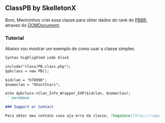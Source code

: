 ## ClassPB by SkelletonX

Bom, Menininhos criei essa classe para obter dados do rank do [PBBR](https://pb.ongame.net/), atravez do [DOMDocument](http://php.net/manual/pt_BR/class.domdocument.php).

### Tutorial

Abaixo vou mostrar um exemplo de como usar a classe simples.
```markdown
Syntax highlighted code block

include("class/PB.class.php");
$pbclass = new PB();

$idclan = "678998";
$nomeclan = "GhostStars";

echo $pbclass->Clan_Info_Wrapper_EXP($idclan, $nomeclan);
```markdown

### Support or Contact

Para obter meu contato caso aja erro da classe, [RageZone](http://ragezone.com.br/index.php/user/121414-skelletonx/), ou use [Issues](https://github.com/SkelletonX/ClassPB/issues)
